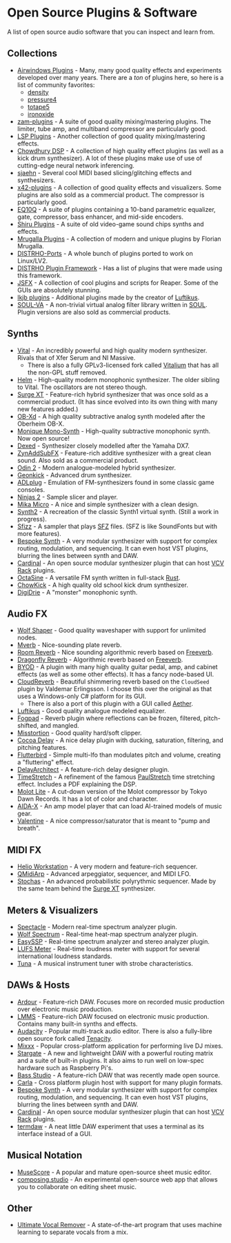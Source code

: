 # Open Source Plugins & Software
A list of open source audio software that you can inspect and learn from.

## Collections
- [Airwindows Plugins] - Many, many good quality effects and experiments developed over many years.
  There are a *ton* of plugins here, so here is a list of community favorites:
  - [density]
  - [pressure4]
  - [totape5]
  - [ironoxide]
- [zam-plugins] - A suite of good quality mixing/mastering plugins. The limiter, tube amp, and multiband compressor are particularly good.
- [LSP Plugins] - Another collection of good quality mixing/mastering effects.
- [Chowdhury DSP] - A collection of high quality effect plugins (as well as a kick drum synthesizer). A lot of these plugins make use of use of cutting-edge neural network inferencing.
- [sjaehn] - Several cool MIDI based slicing/glitching effects and synthesizers.
- [x42-plugins] - A collection of good quality effects and visualizers. Some plugins are also sold as a commercial product. The compressor is particularly good.
- [EQ10Q] - A suite of plugins containing a 10-band parametric equalizer, gate, compressor, bass enhancer, and mid-side encoders.
- [Shiru Plugins] - A suite of old video-game sound chips synths and effects.
- [Mrugalla Plugins] - A collection of modern and unique plugins by Florian Mrugalla.
- [DISTRHO-Ports] - A whole bunch of plugins ported to work on Linux/LV2.
- [DISTRHO Plugin Framework] - Has a list of plugins that were made using this framework.
- [JSFX] - A collection of cool plugins and scripts for Reaper. Some of the GUIs are absolutely stunning.
- [lkjb plugins] - Additional plugins made by the creator of [Luftikus].
- [SOUL-VA] - A non-trivial virtual analog filter library written in [SOUL]. Plugin versions are also sold as commercial products.

## Synths
- [Vital] - An incredibly powerful and high quality modern synthesizer. Rivals that of Xfer Serum and NI Massive.
  - There is also a fully GPLv3-licensed fork called [Vitalium] that has all the non-GPL stuff removed.
- [Helm] - High-quality modern monophonic synthesizer. The older sibling to Vital. The oscillators are not stereo though.
- [Surge XT] - Feature-rich hybrid synthesizer that was once sold as a commercial product. (It has since evolved into its own thing with many new features added.)
- [OB-Xd] - A high quality subtractive analog synth modeled after the Oberheim OB-X.
- [Monique Mono-Synth] - High-quality subtractive monophonic synth. Now open source!
- [Dexed] - Synthesizer closely modelled after the Yamaha DX7.
- [ZynAddSubFX] - Feature-rich additive synthesizer with a great clean sound. Also sold as a commercial product.
- [Odin 2] - Modern analogue-modeled hybrid synthesizer.
- [Geonkick] - Advanced drum synthesizer.
- [ADLplug] - Emulation of FM-synthesizers found in some classic game consoles.
- [Ninjas 2] - Sample slicer and player.
- [Mika Micro] - A nice and simple synthesizer with a clean design.
- [Synth2] - A recreation of the classic Synth1 virtual synth. (Still a work in progress).
- [Sfizz] - A sampler that plays [SFZ] files. (SFZ is like SoundFonts but with more features).
- [Bespoke Synth] - A very modular synthesizer with support for complex routing, modulation, and sequencing. It can even host VST plugins, blurring the lines between synth and DAW.
- [Cardinal] - An open source modular synthesizer plugin that can host [VCV Rack] plugins.
- [OctaSine] - A versatile FM synth written in full-stack [Rust].
- [ChowKick] - A high quality old school kick drum synthesizer.
- [DigiDrie] - A "monster" monophonic synth.

## Audio FX
- [Wolf Shaper] - Good quality waveshaper with support for unlimited nodes.
- [Mverb] - Nice-sounding plate reverb.
- [Room Reverb] - Nice sounding algorithmic reverb based on [Freeverb].
- [Dragonfly Reverb] - Algorithmic reverb based on [Freeverb].
- [BYOD] - A plugin with many high quality guitar pedal, amp, and cabinet effects (as well as some other effects). It has a fancy node-based UI.
- [CloudReverb] - Beautiful shimmering reverb based on the `CloudSeed` plugin by Valdemar Erlingsson. I choose this over the original as that uses a Windows-only C# platform for its GUI.
  - There is also a port of this plugin with a GUI called [Aether].
- [Luftikus] - Good quality analogue modeled equalizer.
- [Fogpad] - Reverb plugin where reflections can be frozen, filtered, pitch-shifted, and mangled.
- [Misstortion] - Good quality hard/soft clipper.
- [Cocoa Delay] - A nice delay plugin with ducking, saturation, filtering, and pitching features.
- [Flutterbird] - Simple multi-lfo than modulates pitch and volume, creating a "fluttering" effect.
- [DelayArchitect] - A feature-rich delay designer plugin.
- [TimeStretch] - A refinement of the famous [PaulStretch] time stretching effect. Includes a PDF explaining the DSP.
- [Molot Lite] - A cut-down version of the Molot compressor by Tokyo Dawn Records. It has a lot of color and character.
- [AIDA-X] - An amp model player that can load AI-trained models of music gear.
- [Valentine] - A nice compressor/saturator that is meant to "pump and breath".

## MIDI FX
- [Helio Workstation] - A very modern and feature-rich sequencer.
- [QMidiArp] - Advanced arpeggiator, sequencer, and MIDI LFO.
- [Stochas] - An advanced probabilistic polyrythmic sequencer. Made by the same team behind the [Surge XT] synthesizer.

## Meters & Visualizers
- [Spectacle] - Modern real-time spectrum analyzer plugin.
- [Wolf Spectrum] - Real-time heat-map spectrum analyzer plugin.
- [EasySSP] - Real-time spectrum analyzer and stereo analyzer plugin.
- [LUFS Meter] - Real-time loudness meter with support for several international loudness standards.
- [Tuna] - A musical instrument tuner with strobe characteristics.

## DAWs & Hosts
- [Ardour] - Feature-rich DAW. Focuses more on recorded music production over electronic music production.
- [LMMS] - Feature-rich DAW focused on electronic music production. Contains many built-in synths and effects.
- [Audacity] - Popular multi-track audio editor. There is also a fully-libre open source fork called [Tenacity].
- [Mixxx] - Popular cross-platform application for performing live DJ mixes.
- [Stargate] - A new and lightweight DAW with a powerful routing matrix and a suite of built-in plugins. It also aims to run well on low-spec hardware such as Raspberry Pi's.
- [Bass Studio] - A feature-rich DAW that was recently made open source.
- [Carla] - Cross platform plugin host with support for many plugin formats.
- [Bespoke Synth] - A very modular synthesizer with support for complex routing, modulation, and sequencing. It can even host VST plugins, blurring the lines between synth and DAW.
- [Cardinal] - An open source modular synthesizer plugin that can host [VCV Rack] plugins.
- [termdaw] - A neat little DAW experiment that uses a terminal as its interface instead of a GUI.

## Musical Notation
- [MuseScore] - A popular and mature open-source sheet music editor.
- [composing.studio] - An experimental open-source web app that allows you to collaborate on editing sheet music.

## Other
- [Ultimate Vocal Remover] - A state-of-the-art program that uses machine learning to separate vocals from a mix.

[Airwindows Plugins]: https://github.com/airwindows/airwindows/tree/master/plugins
[density]: https://github.com/airwindows/airwindows/tree/master/plugins/LinuxVST/src/Density
[pressure4]: https://github.com/airwindows/airwindows/tree/master/plugins/LinuxVST/src/Pressure4
[totape5]: https://github.com/airwindows/airwindows/tree/master/plugins/LinuxVST/src/ToTape5
[ironoxide]: https://github.com/airwindows/airwindows/tree/master/plugins/LinuxVST/src/IronOxide5
[zam-plugins]: https://github.com/zamaudio/zam-plugins
[LSP Plugins]: https://github.com/sadko4u/lsp-plugins
[Chowdhury DSP]: https://github.com/Chowdhury-DSP
[sjaehn]: https://github.com/sjaehn?tab=repositories
[x42-plugins]: https://github.com/x42/x42-plugins
[EQ10Q]: http://eq10q.sourceforge.net/
[Shiru Plugins]: https://github.com/linuxmao-org/shiru-plugins
[Mrugalla Plugins]: https://github.com/Mrugalla
[DISTRHO-Ports]: https://github.com/DISTRHO/DISTRHO-Ports
[DISTRHO Plugin Framework]: https://github.com/DISTRHO/DPF
[JSFX]: https://github.com/JoepVanlier/JSFX
[lkjb plugins]: https://github.com/lkjbdsp/lkjb-plugins
[SOUL-VA]: https://github.com/thezhe/SOUL-VA
[SOUL]: https://github.com/soul-lang/SOUL

[Vital]: https://github.com/mtytel/vital
[Vitalium]: https://github.com/DISTRHO/DISTRHO-Ports/tree/master/ports-juce6/vitalium
[Helm]: https://github.com/mtytel/helm
[Surge XT]: https://github.com/surge-synthesizer/surge
[OB-Xd]: https://github.com/reales/OB-Xd
[Monique Mono-Synth]: https://github.com/surge-synthesizer/monique-monosynth
[Dexed]: https://github.com/asb2m10/dexed
[ZynAddSubFX]: https://github.com/zynaddsubfx/zynaddsubfx
[Odin 2]: https://github.com/TheWaveWarden/odin2
[Geonkick]: https://github.com/iurie-sw/geonkick
[ADLplug]: https://github.com/jpcima/ADLplug
[Ninjas 2]: https://github.com/clearly-broken-software/ninjas2
[Mika Micro]: https://github.com/tesselode/mika-micro
[Synth2]: https://github.com/klknn/synth2
[Sfizz]: https://github.com/sfztools/sfizz
[SFZ]: https://sfzformat.com/
[Bespoke Synth]: https://github.com/BespokeSynth/BespokeSynth
[Cardinal]: https://github.com/DISTRHO/Cardinal
[VCV Rack]: https://vcvrack.com/
[OctaSine]: https://github.com/greatest-ape/OctaSine
[ChowKick]: https://github.com/Chowdhury-DSP/ChowKick
[DigiDrie]: https://github.com/magnetophon/DigiDrie

[Wolf Shaper]: https://github.com/pdesaulniers/wolf-shaper
[Mverb]: https://github.com/DISTRHO/MVerb
[Room Reverb]: https://github.com/cvde/RoomReverb
[Dragonfly Reverb]: https://github.com/michaelwillis/dragonfly-reverb
[Freeverb]: https://ccrma.stanford.edu/~jos/pasp/Freeverb.html
[CloudReverb]: https://github.com/xunil-cloud/CloudReverb
[Aether]: https://github.com/Dougal-s/Aether
[BYOD]: https://github.com/Chowdhury-DSP/BYOD
[Luftikus]: https://github.com/lkjbdsp/lkjb-plugins/tree/master/Luftikus
[Fogpad]: https://github.com/linuxmao-org/fogpad-port
[Misstortion]: https://github.com/nimbletools/misstortion1
[Cocoa Delay]: https://github.com/tesselode/cocoa-delay
[Flutterbird]: https://github.com/tesselode/flutterbird
[DelayArchitect]: https://github.com/jpcima/DelayArchitect
[TimeStretch]: https://github.com/spluta/TimeStretch
[PaulStretch]: http://hypermammut.sourceforge.net/paulstretch
[Molot Lite]: https://github.com/magnetophon/molot-lite
[AIDA-X]: https://github.com/AidaDSP/AIDA-X
[Valentine]: https://github.com/tote-bag-labs/valentine

[Helio Workstation]: https://github.com/helio-fm/helio-workstation
[QMidiArp]: https://github.com/emuse/qmidiarp
[Stochas]: https://github.com/surge-synthesizer/stochas

[Spectacle]: https://github.com/jpcima/spectacle
[Wolf Spectrum]: https://github.com/pdesaulniers/wolf-spectrum
[EasySSP]: https://github.com/automatl/audio-dsp-multi-visualize/
[LUFS meter]: https://github.com/klangfreund/LUFSMeter
[Tuna]: https://github.com/x42/tuna.lv2

[Ardour]: https://ardour.org/
[LMMS]: https://github.com/LMMS/lmms
[Audacity]: https://github.com/audacity/audacity
[Tenacity]: https://github.com/tenacityteam/tenacity
[Mixxx]: https://github.com/mixxxdj/mixxx
[Carla]: https://kx.studio/Applications:Carla
[termdaw]: https://github.com/ocdy1001/termdaw
[Stargate]: https://github.com/stargatedaw/stargate
[Bass Studio]: https://github.com/nidefawl/bass-studio

[MuseScore]: https://musescore.org
[composing.studio]: https://github.com/ekzhang/composing.studio

[Ultimate Vocal Remover]: https://github.com/Anjok07/ultimatevocalremovergui

[Rust]: https://www.rust-lang.org/
